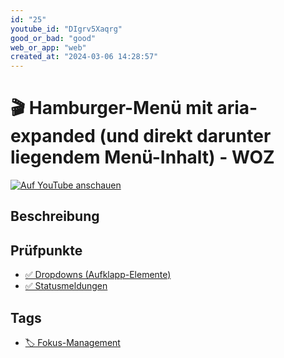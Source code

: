 ```yaml
---
id: "25"
youtube_id: "DIgrv5Xaqrg"
good_or_bad: "good"
web_or_app: "web"
created_at: "2024-03-06 14:28:57"
---
```


# 🎬 Hamburger-Menü mit aria-expanded (und direkt darunter liegendem Menü-Inhalt) - WOZ

[![Auf YouTube anschauen](https://img.youtube.com/vi/DIgrv5Xaqrg/sddefault.jpg)](https://youtu.be/DIgrv5Xaqrg)

## Beschreibung



## Prüfpunkte

- [✅ Dropdowns (Aufklapp-Elemente)](/wcag/4.1.2a-erweiterte-steuerelemente-widgets/dropdowns-aufklapp-elemente)
- [✅ Statusmeldungen](/wcag/4.1.3-statusmeldungen/statusmeldungen)

## Tags

- [🏷️ Fokus-Management](/tags/techniken/tastatur-fokus/fokus-management)